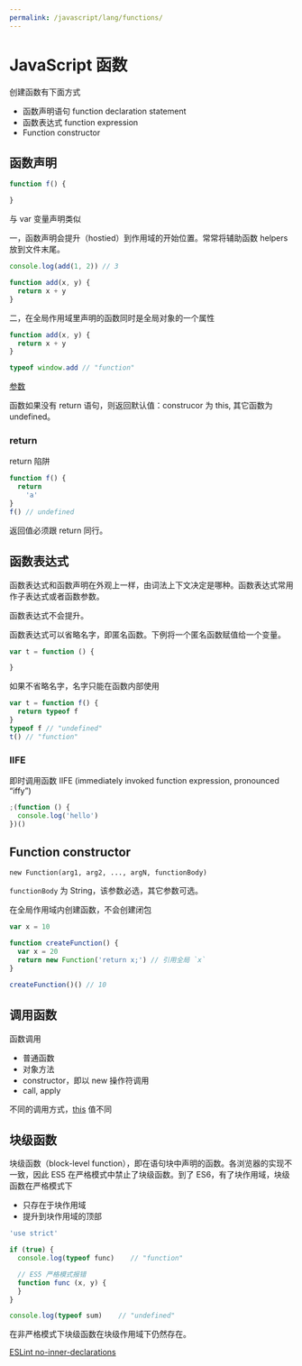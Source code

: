 ```yaml
---
permalink: /javascript/lang/functions/
---
```


# JavaScript 函数

创建函数有下面方式

- 函数声明语句 function declaration statement
- 函数表达式 function expression
- Function constructor

## 函数声明

```js
function f() {

}
```

与 var 变量声明类似

一，函数声明会提升（hostied）到作用域的开始位置。常常将辅助函数 helpers 放到文件末尾。

```js
console.log(add(1, 2)) // 3

function add(x, y) {
  return x + y
}
```

二，在全局作用域里声明的函数同时是全局对象的一个属性

```js
function add(x, y) {
  return x + y
}

typeof window.add // "function"
```

[参数](parameters.md)

函数如果没有 return 语句，则返回默认值：construcor 为 this, 其它函数为 undefined。


### return

return 陷阱

```js
function f() {
  return
    'a'
}
f() // undefined
```

返回值必须跟 return 同行。

## 函数表达式

函数表达式和函数声明在外观上一样，由词法上下文决定是哪种。函数表达式常用作子表达式或者函数参数。

函数表达式不会提升。

函数表达式可以省略名字，即匿名函数。下例将一个匿名函数赋值给一个变量。

```js
var t = function () {

}
```

如果不省略名字，名字只能在函数内部使用

```js
var t = function f() {
  return typeof f
}
typeof f // "undefined"
t() // "function"
```

### IIFE

即时调用函数 IIFE (immediately invoked function expression, pronounced “iffy”)

```js
;(function () {
  console.log('hello')
})()
```

## Function constructor

`new Function(arg1, arg2, ..., argN, functionBody)`

`functionBody` 为 String，该参数必选，其它参数可选。

在全局作用域内创建函数，不会创建闭包

```js
var x = 10

function createFunction() {
  var x = 20
  return new Function('return x;') // 引用全局 `x`
}

createFunction()() // 10
```

## 调用函数

函数调用

- 普通函数
- 对象方法
- constructor，即以 new 操作符调用
- call, apply

不同的调用方式，[this](../this.md) 值不同


## 块级函数

块级函数（block-level function），即在语句块中声明的函数。各浏览器的实现不一致，因此 ES5 在严格模式中禁止了块级函数。到了 ES6，有了块作用域，块级函数在严格模式下

- 只存在于块作用域
- 提升到块作用域的顶部

```js
'use strict'

if (true) {
  console.log(typeof func)    // "function"

  // ES5 严格模式报错
  function func (x, y) {
  }
}

console.log(typeof sum)    // "undefined"
```

在非严格模式下块级函数在块级作用域下仍然存在。

[ESLint no-inner-declarations](http://eslint.org/docs/rules/no-inner-declarations)
